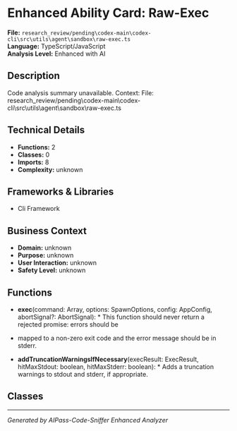 # Enhanced Ability Card: Raw-Exec

**File:** `research_review/pending\codex-main\codex-cli\src\utils\agent\sandbox\raw-exec.ts`  
**Language:** TypeScript/JavaScript  
**Analysis Level:** Enhanced with AI

## Description

Code analysis summary unavailable. Context: File: research_review/pending\codex-main\codex-cli\src\utils\agent\sandbox\raw-exec.ts

## Technical Details

- **Functions:** 2
- **Classes:** 0
- **Imports:** 8
- **Complexity:** unknown


## Frameworks & Libraries

- Cli Framework



## Business Context

- **Domain:** unknown
- **Purpose:** unknown
- **User Interaction:** unknown
- **Safety Level:** unknown






## Functions

- **exec**(command: Array<string>, options: SpawnOptions, config: AppConfig, abortSignal?: AbortSignal): * This function should never return a rejected promise: errors should be
 * mapped to a non-zero exit code and the error message should be in stderr.
- **addTruncationWarningsIfNecessary**(execResult: ExecResult, hitMaxStdout: boolean, hitMaxStderr: boolean): * Adds a truncation warnings to stdout and stderr, if appropriate.

## Classes



---
*Generated by AIPass-Code-Sniffer Enhanced Analyzer*
